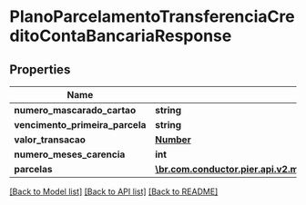 # PlanoParcelamentoTransferenciaCreditoContaBancariaResponse

## Properties
Name | Type | Description | Notes
------------ | ------------- | ------------- | -------------
**numero_mascarado_cartao** | **string** | {{{plano_parcelamento_transferencia_credito_conta_bancaria_response_numero_mascarado_cartao_value}}} | [optional] 
**vencimento_primeira_parcela** | **string** | {{{plano_parcelamento_transferencia_credito_conta_bancaria_response_vencimento_primeira_parcela_value}}} | [optional] 
**valor_transacao** | [**Number**](Number.md) | {{{plano_parcelamento_transferencia_credito_conta_bancaria_response_valor_transacao_value}}} | [optional] 
**numero_meses_carencia** | **int** | {{{plano_parcelamento_transferencia_credito_conta_bancaria_response_numero_meses_carencia_value}}} | [optional] 
**parcelas** | [**\br.com.conductor.pier.api.v2.model\ParcelamentoTransferenciaResponse[]**](ParcelamentoTransferenciaResponse.md) | {{{plano_parcelamento_transferencia_credito_conta_bancaria_response_parcelas_value}}} | [optional] 

[[Back to Model list]](../README.md#documentation-for-models) [[Back to API list]](../README.md#documentation-for-api-endpoints) [[Back to README]](../README.md)


